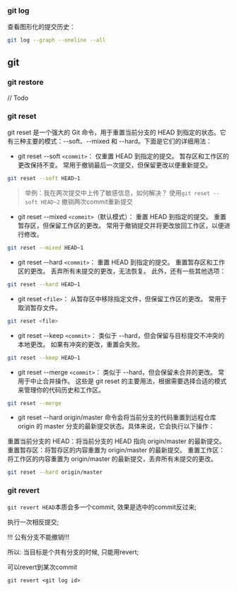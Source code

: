 ### git log

查看图形化的提交历史：
```sh
git log --graph --oneline --all
```

## git 

### git restore
// Todo

### git reset

git reset 是一个强大的 Git 命令，用于重置当前分支的 HEAD 到指定的状态。它有三种主要的模式：--soft、--mixed 和 --hard。下面是它们的详细用法：


- git reset --soft `<commit>`：
仅重置 HEAD 到指定的提交。
暂存区和工作区的更改保持不变。
常用于撤销最后一次提交，但保留更改以便重新提交。

```sh
git reset --soft HEAD~1
```
> 举例：我在两次提交中上传了敏感信息，如何解决？
使用`git reset --soft HEAD~2`
撤销两次commit重新提交


- git reset --mixed `<commit>`（默认模式）：
重置 HEAD 到指定的提交。
重置暂存区，但保留工作区的更改。
常用于撤销提交并将更改放回工作区，以便进行修改。

```sh
git reset --mixed HEAD~1
```



- git reset --hard `<commit>`：
重置 HEAD 到指定的提交。
重置暂存区和工作区的更改。
丢弃所有未提交的更改，无法恢复。
此外，还有一些其他选项：

```sh
git reset --hard HEAD~1
```



- git reset `<file>`：
从暂存区中移除指定文件，但保留工作区的更改。
常用于取消暂存文件。

```sh
git reset <file>
```


- git reset --keep `<commit>`：
类似于 --hard，但会保留与目标提交不冲突的本地更改。
如果有冲突的更改，重置会失败。

```sh
git reset --keep HEAD~1
```


- git reset --merge `<commit>`：
类似于 --hard，但会保留未合并的更改。
常用于中止合并操作。
这些是 git reset 的主要用法，根据需要选择合适的模式来管理你的代码历史和工作区。

```sh
git reset --merge
```

- git reset --hard origin/master 
命令会将当前分支的代码重置到远程仓库 origin 的 master 分支的最新提交状态。具体来说，它会执行以下操作：

重置当前分支的 HEAD：将当前分支的 HEAD 指向 origin/master 的最新提交。
重置暂存区：将暂存区的内容重置为 origin/master 的最新提交。
重置工作区：将工作区的内容重置为 origin/master 的最新提交，丢弃所有未提交的更改。

```sh
git reset --hard origin/master 
```

### git revert

`git revert HEAD`本质会多一个commit, 效果是选中的commit反过来;

执行一次相反提交;

!!! 公有分支不能撤销!!!

所以: 当目标是个共有分支的时候, 只能用revert;

可以revert到某次commit

`git revert <git log id>`